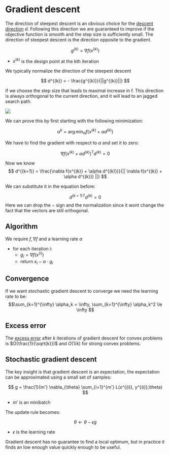# Gradient descent

The direction of steepest descent is an obvious choice for the [descent direction](local_descent.md) $d$. Following this direction we are guaranteed to improve if the objective function is smooth and the step size is sufficiently small. The direction of steepest descent is the direction opposite to the gradient.

$$
g^{(k)} = \nabla f(x^{(k)})
$$

* $x^{(k)}$ is the design point at the kth iteration

We typically normalize the direction of the steepest descent

$$
d^{(k)} = - \frac{g^{(k)}}{||g^{(k)}||}
$$

If we choose the step size that leads to maximal increase in f. This direction is always orthogonal to the current direction, and it will lead to an jagged search path.

![](../.images/first_order_methods.assets/jagged_gradient_path.png)

We can prove this by first starting with the following minimization:

$$
\alpha^k = \arg \min_{\alpha} f(x^{(k)} + \alpha d^{(k)})
$$

We have to find the gradient with respect to $\alpha$ and set it to zero:

$$
\nabla f(x^{(k)} + \alpha d^{(k)})^T d^{(k)} = 0
$$

Now we know 
$$
d^{(k=1)} = \frac{\nabla f(x^{(k)} + \alpha d^{(k)})}{|| \nabla f(x^{(k)} + \alpha d^{(k)}) ||}
$$

We can substitute it in the equation before:

$$
d^{(k+1)T} d^{(k)} = 0
$$
Here we can drop the $-$ sign and the normalization since it wont change the fact that the vectors are still orthogonal.

## Algorithm
We require $f, \nabla f$ and a learning rate $\alpha$

* for each iteration i:
  * $g_i = \nabla f(x^{(i)})$
  * return $x_i - \alpha \cdot g_i$   

## Convergence
If we want stochastic gradient descent to converge we need the learning rate to be:
$$\sum_{k=1}^{\infty} \alpha_k = \infty, \sum_{k=1}^{\infty} \alpha_k^2 \le \infty $$

## Excess error

The [excess error](excess_error.md) after $k$ iterations of gradient descent for convex problems is $O(\frac{1}{\sqrt{k}})$ and $O(1/k)$ for strong convex problems.

## Stochastic gradient descent
The key insight is that gradient descent is an expectation, the expectation can be approximated using a small set of samples:

$$
g = \frac{1}{m'} \nabla_{\theta} \sum_{i=1}^{m'} L(x^{(i)}, y^{(i)};\theta)
$$

* $m'$ is an minibatch

The update rule becomes:

$$
\theta \leftarrow \theta - \epsilon g
$$

* $\epsilon$ is the learning rate

Gradient descent has no guarantee to find a local optimum, but in practice it finds an low enough value quickly enough to be useful.